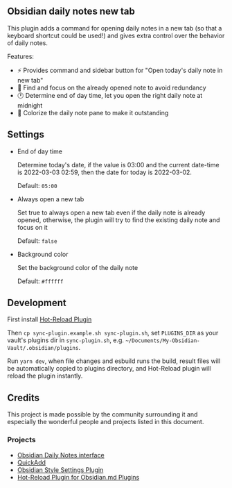 ## Obsidian daily notes new tab

This plugin adds a command for opening daily notes in a new tab (so that a keyboard shortcut could be used!) and gives extra control over the behavior of daily notes.

Features:
- ⚡️ Provides command and sidebar button for "Open today's daily note in new tab"
- 🔎 Find and focus on the already opened note to avoid redundancy
- 🕐 Determine end of day time, let you open the right daily note at midnight
- 🌈 Colorize the daily note pane to make it outstanding

## Settings

- End of day time

    Determine today's date, if the value is 03:00 and the current date-time is 2022-03-03 02:59, then the date for today is 2022-03-02.

    Default: `05:00`
- Always open a new tab

    Set true to always open a new tab even if the daily note is already opened, otherwise, the plugin will try to find the existing daily note and focus on it

    Default: `false`
- Background color

    Set the background color of the daily note

    Default: `#ffffff`


## Development

First install [Hot-Reload Plugin](https://github.com/pjeby/hot-reload)

Then `cp sync-plugin.example.sh sync-plugin.sh`, set `PLUGINS_DIR` as your vault's plugins dir in `sync-plugin.sh`, e.g. `~/Documents/My-Obsidian-Vault/.obsidian/plugins`.

Run `yarn dev`, when file changes and esbuild runs the build, result files will be automatically copied to plugins directory, and Hot-Reload plugin will reload the plugin instantly.


## Credits

This project is made possible by the community surrounding it and especially the wonderful people and projects listed in this document.

### Projects

- [Obsidian Daily Notes interface](https://github.com/liamcain/obsidian-daily-notes-interface)
- [QuickAdd](https://github.com/chhoumann/quickadd)
- [Obsidian Style Settings Plugin](https://github.com/mgmeyers/obsidian-style-settings)
- [Hot-Reload Plugin for Obsidian.md Plugins](https://github.com/pjeby/hot-reload)
